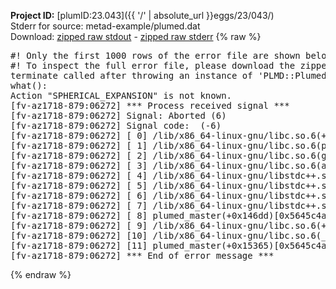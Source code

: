 **Project ID:** [plumID:23.043]({{ '/' | absolute_url }}eggs/23/043/)  
Stderr for source:  metad-example/plumed.dat   
Download: [zipped raw stdout](plumed.dat.plumed_master.stdout.txt.zip) - [zipped raw stderr](plumed.dat.plumed_master.stderr.txt.zip) 
{% raw %}
<pre>
#! Only the first 1000 rows of the error file are shown below
#! To inspect the full error file, please download the zipped raw stderr file above
terminate called after throwing an instance of 'PLMD::Plumed::Exception'
what():
Action "SPHERICAL_EXPANSION" is not known.
[fv-az1718-879:06272] *** Process received signal ***
[fv-az1718-879:06272] Signal: Aborted (6)
[fv-az1718-879:06272] Signal code:  (-6)
[fv-az1718-879:06272] [ 0] /lib/x86_64-linux-gnu/libc.so.6(+0x45330)[0x7fde08645330]
[fv-az1718-879:06272] [ 1] /lib/x86_64-linux-gnu/libc.so.6(pthread_kill+0x11c)[0x7fde0869eb2c]
[fv-az1718-879:06272] [ 2] /lib/x86_64-linux-gnu/libc.so.6(gsignal+0x1e)[0x7fde0864527e]
[fv-az1718-879:06272] [ 3] /lib/x86_64-linux-gnu/libc.so.6(abort+0xdf)[0x7fde086288ff]
[fv-az1718-879:06272] [ 4] /lib/x86_64-linux-gnu/libstdc++.so.6(+0xa5ff5)[0x7fde08aa5ff5]
[fv-az1718-879:06272] [ 5] /lib/x86_64-linux-gnu/libstdc++.so.6(+0xbb0da)[0x7fde08abb0da]
[fv-az1718-879:06272] [ 6] /lib/x86_64-linux-gnu/libstdc++.so.6(_ZSt10unexpectedv+0x0)[0x7fde08aa5a55]
[fv-az1718-879:06272] [ 7] /lib/x86_64-linux-gnu/libstdc++.so.6(+0xa5a6f)[0x7fde08aa5a6f]
[fv-az1718-879:06272] [ 8] plumed_master(+0x146dd)[0x5645c4abf6dd]
[fv-az1718-879:06272] [ 9] /lib/x86_64-linux-gnu/libc.so.6(+0x2a1ca)[0x7fde0862a1ca]
[fv-az1718-879:06272] [10] /lib/x86_64-linux-gnu/libc.so.6(__libc_start_main+0x8b)[0x7fde0862a28b]
[fv-az1718-879:06272] [11] plumed_master(+0x15365)[0x5645c4ac0365]
[fv-az1718-879:06272] *** End of error message ***
</pre>
{% endraw %}
